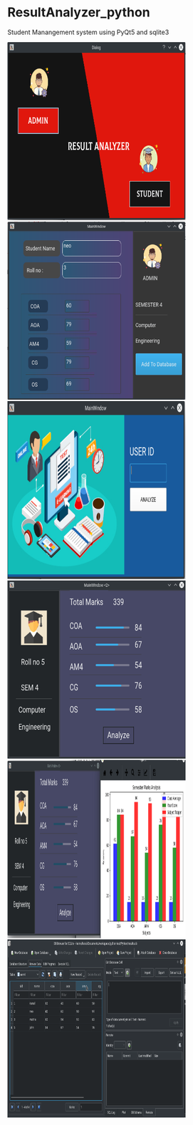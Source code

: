 # ResultAnalyzer_python
Student Manangement system using PyQt5 and sqlite3

<img src = "screenshots/main.png" width = "400" height = "400">
<img src = "screenshots/admin.png" width = "400" height = "400">
<img src = "screenshots/student_login.png" width = "400" height = "400">
<img src = "screenshots/student.png" width = "400" height = "400">
<img src = "screenshots/analyze.png"width = "400" height = "400">
<img src = "screenshots/db.png" width = "400" height = "400">
